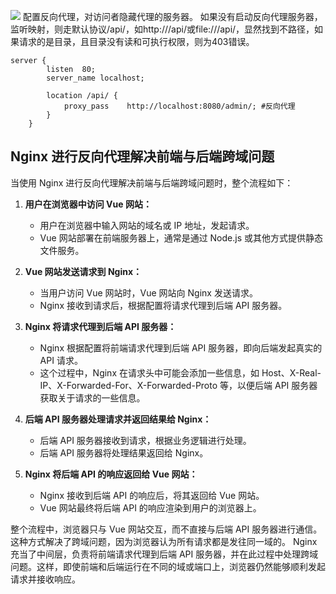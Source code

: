 ![](.topwrite/assets/image_1711264040513.png)
配置反向代理，对访问者隐藏代理的服务器。
如果没有启动反向代理服务器，监听映射，则走默认协议/api/，如http:///api/或file:///api/，显然找到不路径，如果请求的是目录，且目录没有读和可执行权限，则为403错误。
```
server {
        listen  80;
        server_name localhost;
        
        location /api/ {
            proxy_pass    http://localhost:8080/admin/; #反向代理
        }
    } 
```
## **Nginx 进行反向代理解决前端与后端跨域问题**

当使用 Nginx 进行反向代理解决前端与后端跨域问题时，整个流程如下：

1. **用户在浏览器中访问 Vue 网站：**

   * 用户在浏览器中输入网站的域名或 IP 地址，发起请求。
   * Vue 网站部署在前端服务器上，通常是通过 Node.js 或其他方式提供静态文件服务。

2. **Vue 网站发送请求到 Nginx：**

   * 当用户访问 Vue 网站时，Vue 网站向 Nginx 发送请求。
   * Nginx 接收到请求后，根据配置将请求代理到后端 API 服务器。

3. **Nginx 将请求代理到后端 API 服务器：**

   * Nginx 根据配置将前端请求代理到后端 API 服务器，即向后端发起真实的 API 请求。
   * 这个过程中，Nginx 在请求头中可能会添加一些信息，如 Host、X-Real-IP、X-Forwarded-For、X-Forwarded-Proto 等，以便后端 API 服务器获取关于请求的一些信息。

4. **后端 API 服务器处理请求并返回结果给 Nginx：**

   * 后端 API 服务器接收到请求，根据业务逻辑进行处理。
   * 后端 API 服务器将处理结果返回给 Nginx。

5. **Nginx 将后端 API 的响应返回给 Vue 网站：**

   * Nginx 接收到后端 API 的响应后，将其返回给 Vue 网站。
   * Vue 网站最终将后端 API 的响应渲染到用户的浏览器上。

整个流程中，浏览器只与 Vue 网站交互，而不直接与后端 API 服务器进行通信。这种方式解决了跨域问题，因为浏览器认为所有请求都是发往同一域的。 Nginx 充当了中间层，负责将前端请求代理到后端 API 服务器，并在此过程中处理跨域问题。这样，即使前端和后端运行在不同的域或端口上，浏览器仍然能够顺利发起请求并接收响应。


